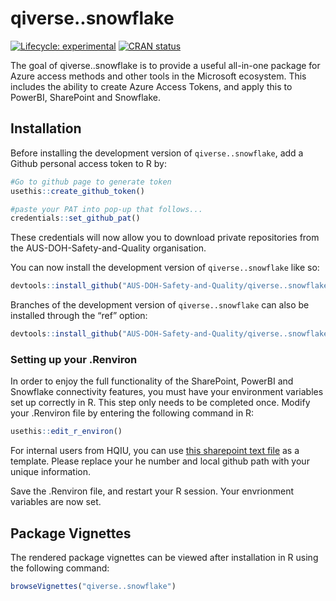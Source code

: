 
<!-- README.md is generated from README.Rmd. Please edit that file -->

# qiverse..snowflake

<!-- badges: start -->

[![Lifecycle:
experimental](https://img.shields.io/badge/lifecycle-experimental-orange.svg)](https://lifecycle.r-lib.org/articles/stages.html#experimental)
[![CRAN
status](https://www.r-pkg.org/badges/version/qiverse..snowflake)](https://CRAN.R-project.org/package=qiverse..snowflake)

<!-- badges: end -->

The goal of qiverse..snowflake is to provide a useful all-in-one package
for Azure access methods and other tools in the Microsoft ecosystem.
This includes the ability to create Azure Access Tokens, and apply this
to PowerBI, SharePoint and Snowflake.

## Installation

Before installing the development version of `qiverse..snowflake`, add a
Github personal access token to R by:

``` r
#Go to github page to generate token
usethis::create_github_token()

#paste your PAT into pop-up that follows...
credentials::set_github_pat()
```

These credentials will now allow you to download private repositories
from the AUS-DOH-Safety-and-Quality organisation.

You can now install the development version of `qiverse..snowflake` like
so:

``` r
devtools::install_github("AUS-DOH-Safety-and-Quality/qiverse..snowflake")
```

Branches of the development version of `qiverse..snowflake` can also be
installed through the “ref” option:

``` r
devtools::install_github("AUS-DOH-Safety-and-Quality/qiverse..snowflake", ref = "branch-a")
```

### Setting up your .Renviron

In order to enjoy the full functionality of the SharePoint, PowerBI and
Snowflake connectivity features, you must have your environment
variables set up correctly in R. This step only needs to be completed
once. Modify your .Renviron file by entering the following command in R:

``` r
usethis::edit_r_environ()
```

For internal users from HQIU, you can use [this sharepoint text
file](https://wahealthdept.sharepoint.com/:t:/r/sites/SafetyandQualityIndicatorSetSQuIS/internal/SQuIS%20O365%20Confidential%20Documents/R/connectivity/example_renviron.txt)
as a template. Please replace your he number and local github path with
your unique information.

Save the .Renviron file, and restart your R session. Your envrionment
variables are now set.

## Package Vignettes

The rendered package vignettes can be viewed after installation in R
using the following command:

``` r
browseVignettes("qiverse..snowflake")
```
